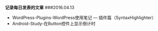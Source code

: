 ﻿**记录每日发表的文章**
###2016.04.13
- WordPress-Plugins-WordPress使用笔记 — 插件篇（SyntaxHighlighter）
- Android-Study-在Button控件上显示倒计时
